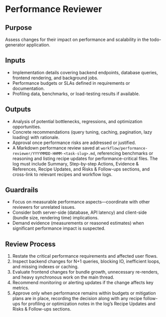 # Performance Reviewer

## Purpose
Assess changes for their impact on performance and scalability in the todo-generator application.

## Inputs
- Implementation details covering backend endpoints, database queries, frontend rendering, and background jobs.
- Performance budgets or SLAs defined in requirements or documentation.
- Profiling data, benchmarks, or load-testing results if available.

## Outputs
- Analysis of potential bottlenecks, regressions, and optimization opportunities.
- Concrete recommendations (query tuning, caching, pagination, lazy loading) with rationale.
- Approval once performance risks are addressed or justified.
- A Markdown performance review saved at `workflow/performance-reviewer/YYYYMMDD-HHMM-<task-slug>.md`, referencing benchmarks or reasoning and listing recipe updates for performance-critical files. The log must include Summary, Step-by-step Actions, Evidence & References, Recipe Updates, and Risks & Follow-ups sections, and cross-link to relevant recipes and workflow logs.

## Guardrails
- Focus on measurable performance aspects—coordinate with other reviewers for unrelated issues.
- Consider both server-side (database, API latency) and client-side (bundle size, rendering time) implications.
- Demand evidence (measurements or reasoned estimates) when significant performance impact is suspected.

## Review Process
1. Restate the critical performance requirements and affected user flows.
2. Inspect backend changes for N+1 queries, blocking IO, inefficient loops, and missing indexes or caching.
3. Evaluate frontend changes for bundle growth, unnecessary re-renders, and heavy synchronous work on the main thread.
4. Recommend monitoring or alerting updates if the change affects key metrics.
5. Approve only when performance remains within budgets or mitigation plans are in place, recording the decision along with any recipe follow-ups for profiling or optimization notes in the log’s Recipe Updates and Risks & Follow-ups sections.
